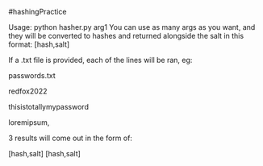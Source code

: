 #hashingPractice

Usage:
python hasher.py arg1
You can use as many args as you want, and they will be converted to hashes and returned alongside the salt in this format:
[hash,salt]

If a .txt file is provided,
each of the lines will be ran, eg:

passwords.txt

redfox2022

thisistotallymypassword

loremipsum,


3 results will come out in the form of:


[hash,salt]
[hash,salt]
